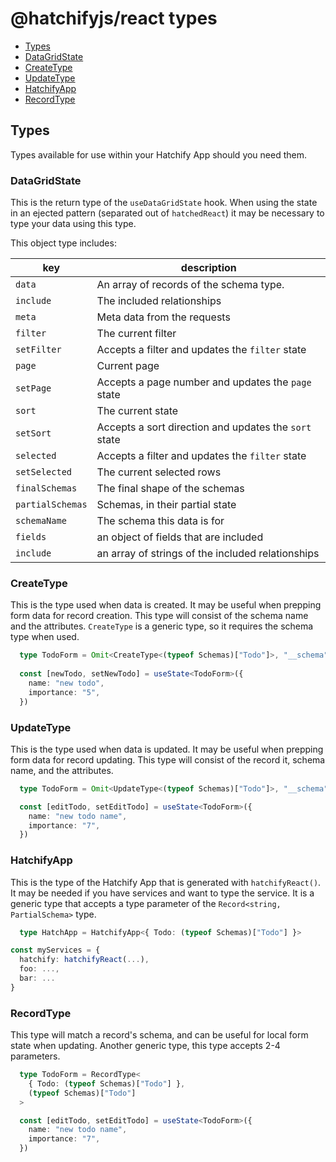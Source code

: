 # @hatchifyjs/react types

- [Types](#types)
- [DataGridState](#datagridstate)
- [CreateType](#createtype)
- [UpdateType](#updatetype)
- [HatchifyApp](#hatchifyapp)
- [RecordType](#recordtype)

## Types

Types available for use within your Hatchify App should you need them.

### DataGridState

This is the return type of the `useDataGridState` hook. When using the state in an ejected pattern (separated out of `hatchedReact`) it may be necessary to type your data using this type.

This object type includes:

| key              | description                                           |
| ---------------- | ----------------------------------------------------- |
| `data`           | An array of records of the schema type.               |
| `include`        | The included relationships                            |
| `meta`           | Meta data from the requests                           |
| `filter`         | The current filter                                    |
| `setFilter`      | Accepts a filter and updates the `filter` state       |
| `page`           | Current page                                          |
| `setPage`        | Accepts a page number and updates the `page` state    |
| `sort`           | The current state                                     |
| `setSort`        | Accepts a sort direction and updates the `sort` state |
| `selected`       | Accepts a filter and updates the `filter` state       |
| `setSelected`    | The current selected rows                             |
| `finalSchemas`   | The final shape of the schemas                        |
| `partialSchemas` | Schemas, in their partial state                       |
| `schemaName`     | The schema this data is for                           |
| `fields`         | an object of fields that are included                 |
| `include`        |an array of strings of the included relationships      |


### CreateType

This is the type used when data is created. It may be useful when prepping form data for record creation. This type will consist of the schema name and the attributes. `CreateType` is a generic type, so it requires the schema type when used.

```ts
  type TodoForm = Omit<CreateType<(typeof Schemas)["Todo"]>, "__schema">
  
  const [newTodo, setNewTodo] = useState<TodoForm>({
    name: "new todo",
    importance: "5",
  })
```

### UpdateType

This is the type used when data is updated. It may be useful when prepping form data for record updating. This type will consist of the record it, schema name, and the attributes.

```ts
  type TodoForm = Omit<UpdateType<(typeof Schemas)["Todo"]>, "__schema">

  const [editTodo, setEditTodo] = useState<TodoForm>({
    name: "new todo name",
    importance: "7",
  })
```

### HatchifyApp

This is the type of the Hatchify App that is generated with `hatchifyReact()`. It may be needed if you have services and want to type the service. It is a generic type that accepts a type parameter of the `Record<string, PartialSchema>` type.

```ts
  type HatchApp = HatchifyApp<{ Todo: (typeof Schemas)["Todo"] }>

const myServices = {
  hatchify: hatchifyReact(...),
  foo: ...,
  bar: ...
}
```

### RecordType

This type will match a record's schema, and can be useful for local form state when updating. Another generic type, this type accepts 2-4 parameters.

```ts
  type TodoForm = RecordType<
    { Todo: (typeof Schemas)["Todo"] },
    (typeof Schemas)["Todo"]
  >

  const [editTodo, setEditTodo] = useState<TodoForm>({
    name: "new todo name",
    importance: "7",
  })
```
